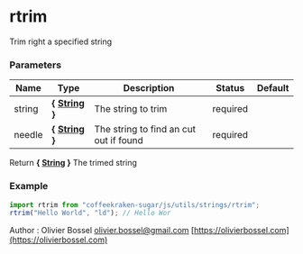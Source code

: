 # rtrim

Trim right a specified string

### Parameters

| Name   | Type                                                                                                   | Description                            | Status   | Default |
| ------ | ------------------------------------------------------------------------------------------------------ | -------------------------------------- | -------- | ------- |
| string | **{ [String](https://developer.mozilla.org/fr/docs/Web/JavaScript/Reference/Objets_globaux/String) }** | The string to trim                     | required |
| needle | **{ [String](https://developer.mozilla.org/fr/docs/Web/JavaScript/Reference/Objets_globaux/String) }** | The string to find an cut out if found | required |

Return **{ [String](https://developer.mozilla.org/fr/docs/Web/JavaScript/Reference/Objets_globaux/String) }** The trimed string

### Example

```js
import rtrim from "coffeekraken-sugar/js/utils/strings/rtrim";
rtrim("Hello World", "ld"); // Hello Wor
```

Author : Olivier Bossel [olivier.bossel@gmail.com](mailto:olivier.bossel@gmail.com) [https://olivierbossel.com](https://olivierbossel.com)
